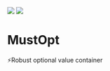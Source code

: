 ![](https://img.shields.io/pypi/v/mustopt?style=for-the-badge)
![](https://img.shields.io/pypi/dm/mustopt?style=for-the-badge)

# MustOpt

⚡️Robust optional value container
